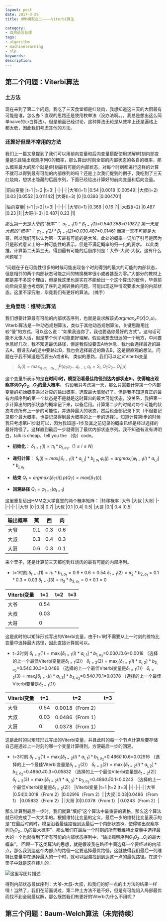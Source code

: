 ```yaml
---
layout: post
date: 2017-3-29
title: HMM模型之二————Viterbi算法

category: 
- 自然语言处理
tags: 
- algorithm 
- machinelearning 
- nlp
keywords: 
description: 
---
```


## **第二个问题：Viterbi算法**

### **土方法**
现在来到了第二个问题，我吃了三天食堂都是红烧肉，我想知道这三天的大厨最有可能是谁，怎么办？直观的思路还是使用枚举法（没办法啊。。。我总是想出这么简单naive的小白算法）。但是前面已经讨论，这种算法无论是从效率上还是逼格上都太低，因此我们考虑其他的方法。

### **还算好但是不常用的方法**
我们上一篇文章提到了我们可以用前向变量和后向变量搭配使用求解t时刻内部变量是$S_i$且输出观测序列O的概率，那么算出t时刻全部的内部状态的各自的概率，那么概率最大的那个就是t时刻最有可能的内部状态，对每个时刻都进行这样的计算不就可以得到最有可能的内部序列的吗？还是上次我们提到的例子，我吃到了三天红烧肉，想求出隐藏的后厨序列，下面已经给出计算好的前向变量和后向变量。

|前向变量	|t=1	|t=2	|t=3|
|-|-|-|
|大爷(i=1)	|0.54	|0.0018	|0.00549|
|大叔(i=2)	|0.03	|0.0552	|0.011142|
|大哥(i=3)	|0	|0.0393	|0.004701|

|后向变量|	t=1	|t=2|	t=3|
|-|-|-|
|大爷(i=1)	|0.368 |	0.16	|1|
|大叔(i=2)	|0.487	|0.23	|1|
|大哥(i=3)	|0.487|	0.23	|1|

那么第一天是大爷的“概率”：
$\alpha_{t=1}(1)*\beta_{t=1}(1)$=0.54*0.368=0.19872
第一天是大叔的“概率”：
$\alpha_{t=1}(2)*\beta_{t=1}(2)$=0.03*0.487=0.01461
而第一天不可能是大哥，所以我们可以认为第一天最有可能的是大爷。此处的概率一词加了引号是因为只是形式意义上的一种可能性的表示，但是不满足概率的归一化的要求。
以此类推，计算第二天第三天，得到最有可能的后厨序列是：大爷-大叔-大叔。这有什么问题呢？
<!-- more -->
“问题在于在可能性很多的时候可能出现各个时刻得到的最大的可能的内部状态，但是相邻的两个内部状态可能之间的转换概率很小或者甚至为零。”大部分的教材上都是差不多这个理由，但是我这里也是实在不能给出一个这个算法的反例，毕竟前向后向变量也考虑到了序列之间转换的问题，可能出现这种情况要求大量的内部状态。这里不深究啦，毕竟我们有更好的算法。（摊手）

### **主角登场：维特比算法**
我们想要计算最有可能的内部状态序列，也就是说求解该式$argmax_XP(X|O,\mu)$。Viterbi算法是一种动态规划算法，类似于其他动态规划算法，关键思路用比较“傻”的方式，可以这么说：“如果我选你了，我也要选你最好的方式”。这句话可能不太像人话，但是举个例子可能更好理解。假设我想去很远的一个地方，中间要休息好几次，我不知道最优路径，但是我假设要去A地休息，我也会选择最近的路去A，假设去A的途中要路过B，我也会选择最近的路去B，这是很直观的想法，问题在于我不知道是否要去A或者B。
类似的思路，我们可以定义Viterbi变量
> $\delta_t(i)=\max_{q_1q_2...q_{t-1}}P(q_1q_2...q_{t-1},q_t=S_i,O_1O_2...O_t|\mu)$

这个变量所表示的是**在时间t时，模型沿着最佳路径到达内部状态Si，使得输出观察序列$O_1O_2...O_t$的最大概率**。
假设我只考虑第一天，那么只需要计算第一个内部变量的初始概率乘以对应的输出概率，选取最大值就好了。但是我不知道真正的最有内部序列的第一个状态是不是就是这时算出的最大可能状态，没关系，我把第一步计算出的内部状态的概率记下来，以备后用。计算第二步的时候对每个可能的状态考虑所有上一步的可能性，并选择最大的状态，然后也全部记录下来（不但要记录那个最大概率，也要记录得到最大概率的上一步的选择）。知道计算第i步的时候我只考虑第i-1步就可以，因为我知道i-1步及其之前记录的概率已经是经过选择的最好路径了。这样直到最后一步就得到了最优内部状态序列。我不知道有没有讲明白，talk is cheap，tell you the （伪）code。

- **初始化**：
	$\delta_{t=1}(i)=\pi_i*b_{i,o_1}，(1\leq i\leq N)$

- **递归计算**：
$\delta_{t}(j)=max_i[\delta_{t-1}(i)*a_{i,j}]*b_{j,o_t}$
$\varphi_{t}(j)=argmax_i[\varphi_{t-1}(i)*a_{i,j}]*b_{j,o_t}$
 
- **结束**
  $Q_t=argmax_i[\delta_T(i)]$
  $p(Q_T)=max[\delta_T(i)]$

- **回溯路径**
$Q_t = \varphi_{t+1}(q_{t+1})$

这里重复给出HMM之大学食堂的两个概率矩阵：
|转移概率	|大爷	|大叔	|大哥|
|-|-|-|-|
|大爷	|0	|0.3|	0.7|
|大叔	|0.1	|0.4|	0.5|
|大哥	|0.1|	0.4	|0.5|


|输出概率	|蕉	|西	|肉|
|-|-|-|-|
|大爷	|0.1	|0.3	|0.6|
|大叔	|0.3|	0.4	|0.3|
|大哥	|0.6	|0.3|	0.1|

来个栗子，还是计算前三天都吃到红烧肉的最有可能的内部序列。

- t=1时刻
$\delta_{t=1}(1)=\pi_1*b_{1,o_1}=0.9*0.6=0.54$
$\delta_{t=1}(2)=\pi_2*b_{2,o_1}=0.1*0.3=0.03$
$\delta_{t=1}(3)=\pi_3*b_{3,o_1}=0*0.1=0$


|Viterbi变量	|t=1	|t=2	|t=3|
|-|-|-|-|
|大爷	|0.54|||
|大叔	|0.03|	||
|大哥	|0||	|
这是此时的以矩阵形式写出的Viterbi变量，由于t=1时不需要从上一时刻的维特比变量中选择最大路径，因此直接计算就可以。

- t=2时刻
$\delta_{t=2}(1)=\max_i[\delta_{t=1}(i)*a_{i,1}]*b_{1,o_2}$=0.03*0.1*0.6=0.0018
（选择的上一个最佳Viterbi变量是$\delta_{t=1}(2)$）
$\delta_{t=2}(2)=\max_i[\delta_{t=1}(i)*a_{i,2}]*b_{2,o_2}$=0.54*0.3*0.3=0.0486
（选择的上一个最佳Viterbi变量是$\delta_{t=1}(1)$）
$\delta_{t=2}(3)=\max_i[\delta_{t=1}(i)*a_{i,3}]*b_{3,o_2}$=0.54*0.7*0.1=0.0378
（选择的上一个最佳Viterbi变量是$\delta_{t=1}(1)$）

|Viterbi变量	|t=1	|t=2	|t=3|
|-|-|-|-|
|大爷	|0.54|0.0018（From 2）||
|大叔	|0.03|0.0486（From 1）	||
|大哥	|0|0.0378（From 1）|	|
这是此时的以矩阵形式写出的Viterbi变量，并且此时的每一个节点计算后要存储自己是通过上一时刻的哪一个变量计算得到，方便最后一步的回溯。


- t=3时刻
$\delta_{t=3}(1)=\max_i[\delta_{t=2}(i)*a_{i,1}]*b_{1,o_2}$=0.486*0.1*0.6=0.02916
（选择的上一个最佳Viterbi变量是$\delta_{t=2}(2)$）
$\delta_{t=3}(2)=\max_i[\delta_{t=2}(i)*a_{i,2}]*b_{2,o_2}$=0.486*0.4*0.3=0.05832
（选择的上一个最佳Viterbi变量是$\delta_{t=2}(2)$）
$\delta_{t=3}(3)=\max_i[\delta_{t=2}(i)*a_{i,3}]*b_{3,o_2}$=0.486*0.5*0.1=0.0243
（选择的上一个最佳Viterbi变量是$\delta_{t=2}(2)$）
|Viterbi变量	|t=1	|t=2	|t=3|
|-|-|-|-|
|大爷	|0.54|0.0018（From 2）|0.02916（From 2）|
|大叔	|0.03|0.0486（From 1）	|0.05832（From 2）|
|大哥	|0|0.0378（From 1）|	0.0243（From 2）|

那么计算到最后一步时，我们就算“填好”这个算法中最重要的表格，那么这个算法就已经完成了一大大半的。根据维特比变量的定义，最后一步的维特比变量表示的是“在最后时刻时，模型沿着最佳路径到达最后一个内部状态Si，使得输出观察序列$O_1O_2...O_t$的最大概率”，那么我们在最后一个时刻的所有我维特比变量中选择最大的一个也就得到了所有可能的内部状态序列中，“输出观察序列$O_1O_2...O_t$的最大概率”。
回顾一下这类算法的思想，就是假设我在路径中间选择一个要经过的内部点，那么我到达这个内部点的路径一定要选择最优路径。这就使得我们最后一列维特比变量中在选择最大的一个时，就可以回溯找到到达这一点的最优路径。在这个栗子中就是这样婶儿的：

![这里写图片描述](http://img.blog.csdn.net/20170405175015373?watermark/2/text/aHR0cDovL2Jsb2cuY3Nkbi5uZXQvY29va2llWlo=/font/5a6L5L2T/fontsize/400/fill/I0JBQkFCMA==/dissolve/70/gravity/SouthEast)

得到内部状态最优序列：大爷-大叔-大叔，和我们的好一点的土方法的结果一样嘿！当然了，我们在前面说过，第二种土方法不是不好，但是有可能陷入局部最优而找不到全局最优解，那么既然我们有更好的Viterbi为什么不用呢？



## **第三个问题：Baum-Welch算法（未完待续）**
